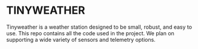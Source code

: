 # TINYWEATHER

Tinyweather is a weather station designed to be small, robust, and easy to use. This repo contains all the code used in the project. We plan on supporting a wide variety of sensors and telemetry options.

